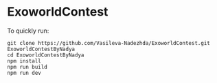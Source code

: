 # ExoworldContest

To quickly run:
```
git clone https://github.com/Vasileva-Nadezhda/ExoworldContest.git ExoworldContestByNadya
cd ExoworldContestByNadya
npm install
npm run build
npm run dev
```
